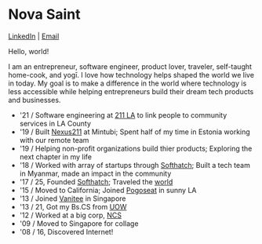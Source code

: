 # Nova Saint

[LinkedIn](https://www.linkedin.com/in/novasaint) | [Email](mailto:hello@novasaint.com)

Hello, world!

I am an entrepreneur, software engineer, product lover, traveler, self-taught home-cook, and yogī. I love how technology helps shaped the world we live in today. My goal is to make a difference in the world where technology is less accessible while helping entrepreneurs build their dream tech products and businesses.

- '21 / Software engineering at [211 LA](https://211la.org) to link people to community services in LA County
- '19 / Built [Nexus211](https://www.nexus211.com) at Mintubi; Spent half of my time in Estonia working with our remote team
- '19 / Helping non-profit organizations build thier products; Exploring the next chapter in my life
- '18 / Worked with array of startups through [Softhatch](https://www.softhatch.com); Built a tech team in Myanmar, made an impact in the community
- '17 / 25, Founded [Softhatch](https://www.softhath.com); Traveled the [world](https://www.instagram.com/novasaint/)
- '15 / Moved to California; Joined [Pogoseat](https://www.pogoseat.com) in sunny LA
- '13 / Joined [Vanitee](https://www.vanitee.com/) in Singapore
- '13 / 21, Got my Bs.CS from [UOW](https://www.uow.edu.au/)
- '12 / Worked at a big corp, [NCS](https://www.ncs.com.sg)
- '09 / Moved to Singapore for collage
- '08 / 16, Discovered Internet!

